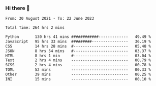 ### Hi there 👋

<!--
**dominoto/dominoto** is a ✨ _special_ ✨ repository because its `README.md` (this file) appears on your GitHub profile.

Here are some ideas to get you started:

- 🔭 I’m currently working on ...
- 🌱 I’m currently learning ...
- 👯 I’m looking to collaborate on ...
- 🤔 I’m looking for help with ...
- 💬 Ask me about ...
- 📫 How to reach me: ...
- 😄 Pronouns: ...
- ⚡ Fun fact: ...
-->
<!--START_SECTION:waka-->

```txt
From: 30 August 2021 - To: 22 June 2023

Total Time: 264 hrs 2 mins

Python       130 hrs 41 mins ############-------------   49.49 %
JavaScript   95 hrs 33 mins  #########----------------   36.19 %
CSS          14 hrs 28 mins  #------------------------   05.48 %
JSON         8 hrs 54 mins   #------------------------   03.37 %
HTML         8 hrs 1 min     #------------------------   03.04 %
Text         2 hrs 4 mins    -------------------------   00.79 %
SCSS         2 hrs 4 mins    -------------------------   00.78 %
TOML         52 mins         -------------------------   00.33 %
Other        39 mins         -------------------------   00.25 %
INI          15 mins         -------------------------   00.10 %
```

<!--END_SECTION:waka-->
